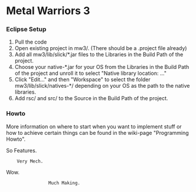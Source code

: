 
Metal Warriors 3
===

### Eclipse Setup

1. Pull the code
2. Open existing project in mw3/. (There should be a .project file already)
3. Add all mw3/lib/slick/*.jar files to the Libraries in the Build Path of the project.
4. Choose your native-*.jar for your OS from the Libraries in the Build Path of the project and unroll it to select "Native library location: ..."
5. Click "Edit..." and then "Workspace" to select the folder mw3/lib/slick/natives-*/ depending on your OS as the path to the native libraries.
6. Add rsc/ and src/ to the Source in the Build Path of the project.


### Howto

More information on where to start when you want to implement stuff or how to achieve certain things can be found in the wiki-page "Programming Howto".

So Features.

        Very Mech.

  Wow.

                    Much Making.
